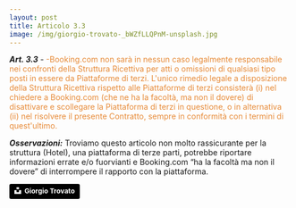 ```yaml
---
layout: post
title: Articolo 3.3
image: /img/giorgio-trovato-_bWZfLLQPnM-unsplash.jpg
---
```


***Art. 3.3*** - <span style="color:#e78a37">-Booking.com non sarà in nessun caso legalmente responsabile nei confronti della Struttura
Ricettiva per atti o omissioni di qualsiasi tipo posti in essere da Piattaforme di terzi. L'unico rimedio
legale a disposizione della Struttura Ricettiva rispetto alle Piattaforme di terzi consisterà (i) nel chiedere a
Booking.com (che ne ha la facoltà, ma non il dovere) di disattivare e scollegare la Piattaforma di terzi in
questione, o in alternativa (ii) nel risolvere il presente Contratto, sempre in conformità con i termini di
quest'ultimo.</span>

***Osservazioni:*** Troviamo questo articolo non molto rassicurante per la struttura (Hotel), una piattaforma
di terze parti, potrebbe riportare informazioni errate e/o fuorvianti e Booking.com “ha la facoltà ma non
il dovere” di interrompere il rapporto con la piattaforma.






<a style="background-color:black;color:white;text-decoration:none;padding:4px 6px;font-family:-apple-system, BlinkMacSystemFont, &quot;San Francisco&quot;, &quot;Helvetica Neue&quot;, Helvetica, Ubuntu, Roboto, Noto, &quot;Segoe UI&quot;, Arial, sans-serif;font-size:12px;font-weight:bold;line-height:1.2;display:inline-block;border-radius:3px" href="https://unsplash.com/@giorgiotrovato?utm_medium=referral&amp;utm_campaign=photographer-credit&amp;utm_content=creditBadge" target="_blank" rel="noopener noreferrer" title="Download free do whatever you want high-resolution photos from Giorgio Trovato"><span style="display:inline-block;padding:2px 3px"><svg xmlns="http://www.w3.org/2000/svg" style="height:12px;width:auto;position:relative;vertical-align:middle;top:-2px;fill:white" viewBox="0 0 32 32"><title>unsplash-logo</title><path d="M10 9V0h12v9H10zm12 5h10v18H0V14h10v9h12v-9z"></path></svg></span><span style="display:inline-block;padding:2px 3px">Giorgio Trovato</span></a>